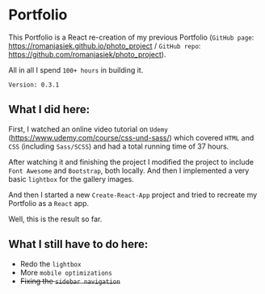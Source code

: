 # Portfolio

This Portfolio is a React re-creation of my previous Portfolio (`GitHub page`: https://romanjasiek.github.io/photo_project / `GitHub repo`: https://github.com/romanjasiek/photo_project).

All in all I spend `100+ hours` in building it.

`Version: 0.3.1`

## What I did here:

First, I watched an online video tutorial on `Udemy` (https://www.udemy.com/course/css-und-sass/) which covered `HTML` and `CSS` (including `Sass/SCSS`) and had a total running time of 37 hours.

After watching it and finishing the project I modified the project to include `Font Awesome` and `Bootstrap`, both locally. And then I implemented a very basic `lightbox` for the gallery images.

And then I started a new `Create-React-App` project and tried to recreate my Portfolio as a `React` app.

Well, this is the result so far.

## What I still have to do here:

- Redo the `lightbox`
- More `mobile optimizations`
- ~~Fixing the `sidebar navigation`~~